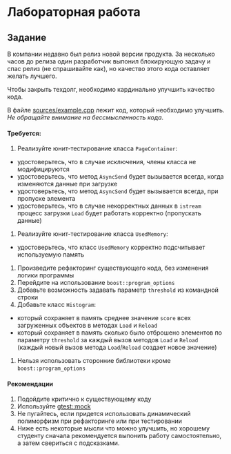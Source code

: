 # Лабораторная работа

## Задание
В компании недавно был релиз новой версии продукта. За несколько часов до релиза один разработчик
выпонил блокирующую задачу и спас релиз (не спрашивайте как), но качество этого кода оставляет желать лучшего.

Чтобы закрыть техдолг, необходимо кардинально улучшить качество кода.

В файле [sources/example.cpp](sources/refactorer.cpp) лежит код, который необходимо улучшить.
*Не обращайте внимание на бессмысленность кода*.

#### Требуется:
1. Реализуйте юнит-тестирование класса `PageContainer`:
  * удостоверьтесь, что в случае исключения, члены класса не модифицируются
  * удостоверьтесь, что метод `AsyncSend` будет вызывается всегда, когда изменяются данные при загрузке
  * удостоверьтесь, что метод `AsyncSend` будет вызывается всегда, при пропуске элемента
  * удостоверьтесь, что в случае некорректных данных в `istream` процесс загрузки `Load` будет работать корректно (пропускать данные)
1. Реализуйте юнит-тестирование класса `UsedMemory`:
  * удостоверьтесь, что класс `UsedMemory` корректно подсчитывает используемую память
1. Произведите рефакторинг существующего кода, без изменения логики программы
1. Перейдите на использование `boost::program_options`
1. Добавьте возможность задавать параметр `threshold` из командной строки
1. Добавьте класс `Histogram`:
  * который сохраняет в память среднее значение `score` всех загруженных объектов в методах `Load` и `Reload`
  * который сохраняет в память сколько было отброшено элементов по параметру `threshold` за каждый вызов методов `Load` и `Reload` (каждый новый вызов метода `Load`/`Reload` создает новое значение)
1. Нельзя использовать сторонние библиотеки кроме `boost::program_options`


#### Рекомендации
1. Подойдите критично к существующему коду
1. Используйте [gtest::mock](https://github.com/google/googletest/blob/master/googlemock/docs/cook_book.md)
1. Не пугайтесь, если придется использовать динамический полиморфизм при рефакторинге или при тестировании
1. Ниже есть некоторые мысли что можно улучшить, но хорошему студенту сначала рекомендуется выпонить работу самостоятельно, а затем свериться с подсказками.


<br/>
<br/>
<br/>
<br/>
<br/>
<br/>
<br/>
<br/>
<br/>
<br/>
<br/>
<br/>
<br/>
<br/>
<br/>
<br/>
<br/>
<br/>
<br/>
<br/>
<br/>
<br/>
<br/>
<br/>
<br/>
<br/>
<br/>
<br/>
<br/>
<br/>
<br/>
<br/>
<br/>
<br/>
<br/>
<br/>
<br/>
<br/>
<br/>
<br/>
<br/>
<br/>
<br/>
<br/>
<br/>
<br/>
<br/>
<br/>
<br/>
<br/>
<br/>
<br/>
<br/>
<br/>
<br/>
<br/>
<br/>
<br/>
<br/>
<br/>
<br/>
<br/>
<br/>
<br/>
<br/>
<br/>
<br/>
<br/>
<br/>
<br/>
<br/>
<br/>
<br/>
<br/>
<br/>
<br/>
<br/>
<br/>
<br/>
<br/>
<br/>
<br/>
<br/>
<br/>
<br/>
<br/>
<br/>
<br/>
<br/>
<br/>
<br/>
<br/>
<br/>
<br/>
<br/>
<br/>
<br/>
<br/>
<br/>
<br/>
<br/>
<br/>
<br/>
<br/>
<br/>
<br/>
<br/>
<br/>
<br/>
<br/>
<br/>
<br/>
<br/>
<br/>
<br/>
<br/>
<br/>
<br/>
<br/>
<br/>
<br/>
<br/>
<br/>
<br/>
<br/>
<br/>
<br/>
<br/>
<br/>
<br/>
<br/>
<br/>
<br/>
<br/>
<br/>
<br/>
<br/>
<br/>
<br/>
<br/>
<br/>
<br/>
<br/>
<br/>
<br/>
<br/>
<br/>
<br/>
<br/>
<br/>
<br/>
<br/>
<br/>
<br/>
<br/>
<br/>
<br/>
<br/>
<br/>
<br/>
<br/>
<br/>
<br/>
<br/>
<br/>
<br/>
<br/>
<br/>
<br/>
<br/>
<br/>
<br/>
<br/>
<br/>
<br/>
<br/>
<br/>
<br/>
<br/>
<br/>
<br/>
<br/>
<br/>
<br/>
<br/>
<br/>
<br/>
<br/>
<br/>
<br/>
<br/>
<br/>
<br/>
<br/>
<br/>
<br/>
<br/>
<br/>
<br/>
<br/>
<br/>
<br/>
<br/>
<br/>
<br/>
<br/>
<br/>
<br/>
<br/>
<br/>
<br/>
<br/>
<br/>
<br/>
<br/>
<br/>
<br/>
<br/>
<br/>
<br/>
<br/>
<br/>
<br/>
<br/>
<br/>
<br/>
<br/>
<br/>
<br/>
<br/>
<br/>
<br/>
<br/>
<br/>
<br/>
<br/>
<br/>
<br/>
<br/>
<br/>
<br/>
<br/>
<br/>
<br/>
<br/>
<br/>
<br/>

#### Что можно улучшить
Список может быть не полным! Скорее всего вам придет в голову лучшие решения, чем ниже приведенные.

* Класс `Log` сделайте через синглтон
* Используйте шаблон "Наблюдатель":
  * `PageContainer` - уведовляет о событиях: `OnDataLoaded`, `OnRawDataLoaded`, `OnSkipped`
  * Классы `UsedMemory`, `StatSender` - наблюдателями
* метод `AsyncSend` стоит сделать виртуальным, чтобы проверить что он вызывается в нужных местах
* Класс `Histogram` так же следует реализовать как наблюдателя класса `PageContainer`
* проверьте в юнит-тестировании случаи когда `istream` закрыт на чтение, когда пустые данные, когда не поддерживаемые данные